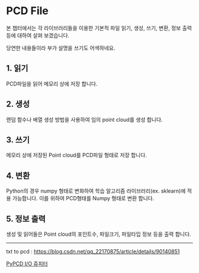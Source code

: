 # PCD File 


본 챕터에서는 각 라이브러리들을 이용한 기본적 파일 읽기, 생성, 쓰기, 변환, 정보 출력 등에 대하여 살펴 보겠습니다. 


당연한 내용들이라 부가 설명을 쓰기도 어색하네요. 

## 1. 읽기 

PCD파일을 읽어 메모리 상에 저장 합니다. 


## 2. 생성 

랜덤 함수나 배열 생성 방법을 사용하여 임의 point cloud를 생성 합니다. 


## 3. 쓰기 


메모리 상에 저장된 Point cloud를 PCD파일 형태로 저장 합니다. 


## 4. 변환 

Python의 경우 numpy 형태로 변화하여 학습 알고리즘 라이브러리(ex. sklearn)에 적용 가능합니다. 이를 위하여 PCD형태를 Numpy 형태로 변환 합니다. 

## 5. 정보 출력 


생성 및 읽어들은 Point cloud의 포인트수, 파일크기, 파일타입 정보 등을 출력 합니다. 

---

txt to pcd : https://blog.csdn.net/qq_22170875/article/details/90140851

[PyPCD I/O 쥬피터](https://github.com/adioshun/gitBook_Tutorial_PCL/blob/master/Beginner/Part01-Chapter01-pyPCD.ipynb)
